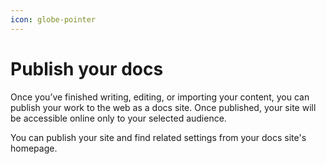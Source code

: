 ```yaml
---
icon: globe-pointer
---
```


# Publish your docs

Once you’ve finished writing, editing, or importing your content, you can publish your work to the web as a docs site. Once published, your site will be accessible online only to your selected audience.

You can publish your site and find related settings from your docs site's homepage.

<figure><img src="https://gitbookio.github.io/onboarding-template-images/publish-hero.png" alt=""><figcaption></figcaption></figure>
